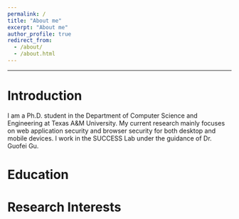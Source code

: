 ```yaml
---
permalink: /
title: "About me"
excerpt: "About me"
author_profile: true
redirect_from: 
  - /about/
  - /about.html
---
```


---

# Introduction
I am a Ph.D. student in the Department of Computer Science and Engineering at Texas A&M University. My current research mainly focuses on web application security and browser security for both desktop and mobile devices. I work in the SUCCESS Lab under the guidance of Dr. Guofei Gu.



# Education
# Research Interests
